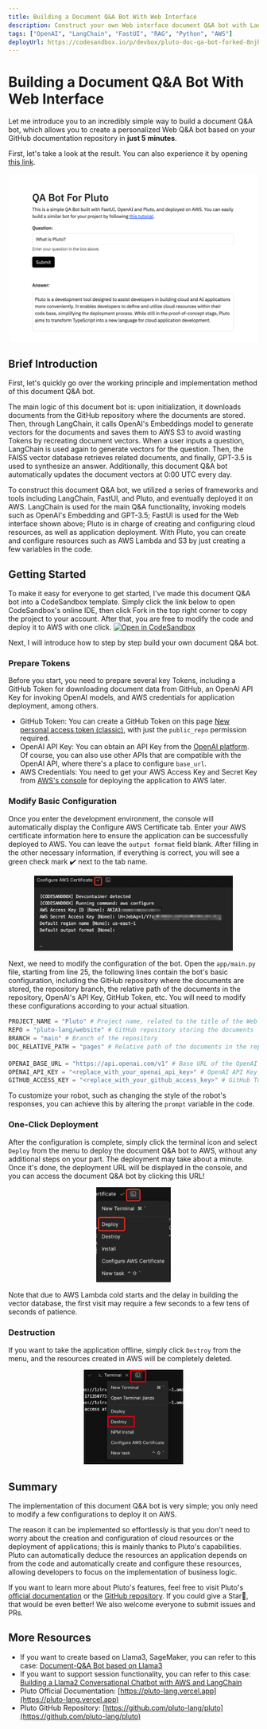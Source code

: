 ```yaml
---
title: Building a Document Q&A Bot With Web Interface
description: Construct your own Web interface document Q&A bot with LangChain, FastUI, and Pluto, all in just 5 minutes, based on your GitHub documentation repository.
tags: ["OpenAI", "LangChain", "FastUI", "RAG", "Python", "AWS"]
deployUrl: https://codesandbox.io/p/devbox/pluto-doc-qa-bot-forked-8njh42
---
```


# Building a Document Q&A Bot With Web Interface

Let me introduce you to an incredibly simple way to build a document Q&A bot, which allows you to create a personalized Web Q&A bot based on your GitHub documentation repository in **just 5 minutes**.

First, let's take a look at the result. You can also experience it by opening [this link](https://xw3vdvjmyp7jig7tmrvrqbisiu0peosf.lambda-url.us-east-1.on.aws/).

<p align="center">
  <img src="./assets/doc-qa-bot-web-show-en.png" alt="Demo" width="500" />
</p>

## Brief Introduction

First, let's quickly go over the working principle and implementation method of this document Q&A bot.

The main logic of this document bot is: upon initialization, it downloads documents from the GitHub repository where the documents are stored. Then, through LangChain, it calls OpenAI's Embeddings model to generate vectors for the documents and saves them to AWS S3 to avoid wasting Tokens by recreating document vectors. When a user inputs a question, LangChain is used again to generate vectors for the question. Then, the FAISS vector database retrieves related documents, and finally, GPT-3.5 is used to synthesize an answer. Additionally, this document Q&A bot automatically updates the document vectors at 0:00 UTC every day.

To construct this document Q&A bot, we utilized a series of frameworks and tools including LangChain, FastUI, and Pluto, and eventually deployed it on AWS. LangChain is used for the main Q&A functionality, invoking models such as OpenAI's Embedding and GPT-3.5; FastUI is used for the Web interface shown above; Pluto is in charge of creating and configuring cloud resources, as well as application deployment. With Pluto, you can create and configure resources such as AWS Lambda and S3 by just creating a few variables in the code.

## Getting Started

To make it easy for everyone to get started, I've made this document Q&A bot into a CodeSandbox template. Simply click the link below to open CodeSandbox's online IDE, then click Fork in the top right corner to copy the project to your account. After that, you are free to modify the code and deploy it to AWS with one click.
[![Open in CodeSandbox](https://codesandbox.io/static/img/play-codesandbox.svg)](https://codesandbox.io/p/devbox/pluto-doc-qa-bot-forked-8njh42)

Next, I will introduce how to step by step build your own document Q&A bot.

### Prepare Tokens

Before you start, you need to prepare several key Tokens, including a GitHub Token for downloading document data from GitHub, an OpenAI API Key for invoking OpenAI models, and AWS credentials for application deployment, among others.

- GitHub Token: You can create a GitHub Token on this page [New personal access token (classic)](https://github.com/settings/tokens/new), with just the `public_repo` permission required.
- OpenAI API Key: You can obtain an API Key from the [OpenAI platform](https://platform.openai.com/account/api-keys). Of course, you can also use other APIs that are compatible with the OpenAI API, where there's a place to configure `base_url`.
- AWS Credentials: You need to get your AWS Access Key and Secret Key from [AWS's console](https://us-east-1.console.aws.amazon.com/iam/home?region=us-east-1#security_credential) for deploying the application to AWS later.

### Modify Basic Configuration

Once you enter the development environment, the console will automatically display the Configure AWS Certificate tab. Enter your AWS certificate information here to ensure the application can be successfully deployed to AWS. You can leave the `output format` field blank. After filling in the other necessary information, if everything is correct, you will see a green check mark ✔️ next to the tab name.

<p align="center">
  <img src="../../assets/getting-started/getting-started-online-config-aws.png" alt="Configure AWS Certificate" width="400" />
</p>

Next, we need to modify the configuration of the bot. Open the `app/main.py` file, starting from line 25, the following lines contain the bot's basic configuration, including the GitHub repository where the documents are stored, the repository branch, the relative path of the documents in the repository, OpenAI's API Key, GitHub Token, etc. You will need to modify these configurations according to your actual situation.

```python
PROJECT_NAME = "Pluto" # Project name, related to the title of the Web page
REPO = "pluto-lang/website" # GitHub repository storing the documents
BRANCH = "main" # Branch of the repository
DOC_RELATIVE_PATH = "pages" # Relative path of the documents in the repository

OPENAI_BASE_URL = "https://api.openai.com/v1" # Base URL of the OpenAI API
OPENAI_API_KEY = "<replace_with_your_openai_api_key>" # OpenAI API Key
GITHUB_ACCESS_KEY = "<replace_with_your_github_access_key>" # GitHub Token
```

To customize your robot, such as changing the style of the robot's responses, you can achieve this by altering the `prompt` variable in the code.

### One-Click Deployment

After the configuration is complete, simply click the terminal icon and select `Deploy` from the menu to deploy the document Q&A bot to AWS, without any additional steps on your part. The deployment may take about a minute. Once it's done, the deployment URL will be displayed in the console, and you can access the document Q&A bot by clicking this URL!

<p align="center">
  <img src="../../assets/getting-started/getting-started-online-deploy.png" alt="Pluto Deployment" width="150" />
</p>

Note that due to AWS Lambda cold starts and the delay in building the vector database, the first visit may require a few seconds to a few tens of seconds of patience.

### Destruction

If you want to take the application offline, simply click `Destroy` from the menu, and the resources created in AWS will be completely deleted.

<p align="center">
  <img src="../../assets/getting-started/getting-started-online-destroy.png" alt="Pluto Destruction" width="200" />
</p>

## Summary

The implementation of this document Q&A bot is very simple; you only need to modify a few configurations to deploy it on AWS.

The reason it can be implemented so effortlessly is that you don't need to worry about the creation and configuration of cloud resources or the deployment of applications; this is mainly thanks to Pluto's capabilities. Pluto can automatically deduce the resources an application depends on from the code and automatically create and configure these resources, allowing developers to focus on the implementation of business logic.

If you want to learn more about Pluto's features, feel free to visit Pluto's [official documentation](https://pluto-lang.vercel.app) or the [GitHub repository](https://github.com/pluto-lang/pluto). If you could give a Star🌟, that would be even better! We also welcome everyone to submit issues and PRs.

## More Resources

- If you want to create based on Llama3, SageMaker, you can refer to this case: [Document-Q&A Bot based on Llama3](https://pluto-lang.vercel.app/cookbook/rag-qa-bot-llama3)
- If you want to support session functionality, you can refer to this case: [Building a Llama2 Conversational Chatbot with AWS and LangChain](https://pluto-lang.vercel.app/zh-CN/cookbook/langchain-llama2-chatbot-sagemaker-python)
- Pluto Official Documentation: [https://pluto-lang.vercel.app](https://pluto-lang.vercel.app)
- Pluto GitHub Repository: [https://github.com/pluto-lang/pluto](https://github.com/pluto-lang/pluto)
